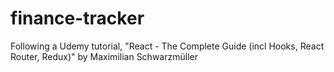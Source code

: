 # finance-tracker

Following a Udemy tutorial, "React - The Complete Guide (incl Hooks, React Router, Redux)" by Maximilian Schwarzmüller

<!-- //TODO  -->
<!-- Add PropTypes -->
<!-- Reformat ExpenseDate to separate componenet -->
